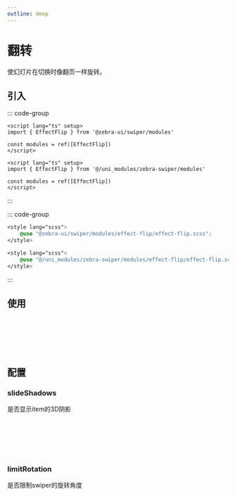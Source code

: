```yaml
---
outline: deep
---
```


# 翻转

使幻灯片在切换时像翻页一样旋转。

<script setup>
  import {
   ref
  } from 'vue';
  import {
  EffectFlip
} from '@zebra-ui/swiper/modules'

  const list = ref(Array.from({
   length: 5
  }).map((item, index) => {

    return {
     text: `Slide ${index + 1}` ,
     id: index + 1
    }

   }
  ))
  const modules = ref([EffectFlip])

  const swiperInstance = ref({})

  const onSwiper = (swiper, name)=>{
    swiperInstance.value[name] = swiper;
  }
</script>

<style lang="scss">
    @use "@zebra-ui/swiper/modules/effect-flip/effect-flip.scss";
</style>

## 引入

<!--@include: ./../.vitepress/mixins/modulesTip.md-->

::: code-group

```vue [npm]
<script lang="ts" setup>
import { EffectFlip } from '@zebra-ui/swiper/modules'

const modules = ref([EffectFlip])
</script>
```

```vue [uni_modules]
<script lang="ts" setup>
import { EffectFlip } from '@/uni_modules/zebra-swiper/modules'

const modules = ref([EffectFlip])
</script>
```

:::

::: code-group

```css [npm]
<style lang="scss">
    @use "@zebra-ui/swiper/modules/effect-flip/effect-flip.scss";
</style>
```

```css [uni_modules]
<style lang="scss">
    @use "@/uni_modules/zebra-swiper/modules/effect-flip/effect-flip.scss";
</style>
```

:::

## 使用

<DemoBlock expanded>
<div style="padding:40px;">
<z-swiper grabCursor effect="flip" :modules="modules" :custom-style="{width:'200px'}">
  <z-swiper-item v-for="item in list" :key="item.id">
    <DemoItem :text="item.text"></DemoItem>
  </z-swiper-item>
</z-swiper>
</div>
<template #code>

```html
<z-swiper grabCursor effect="flip" :modules="modules">
  <z-swiper-item v-for="item in list" :key="item.id">
    <DemoItem :text="item.text"></DemoItem>
  </z-swiper-item>
</z-swiper>
```

  </template>

</DemoBlock>

## 配置

### slideShadows

是否显示item的3D阴影

<ComponentInfo type="boolean" value="true"></ComponentInfo>

<DemoBlock expanded>
<div style="padding:40px;">
<z-swiper grabCursor effect="flip" :modules="modules" :flipEffect="{slideShadows:false}" :custom-style="{width:'200px'}">
  <z-swiper-item v-for="item in list" :key="item.id">
    <DemoItem :text="item.text"></DemoItem>
  </z-swiper-item>
</z-swiper>
</div>
<template #code>

```html
<z-swiper
  grabCursor
  effect="flip"
  :flipEffect="{slideShadows:false}"
  :modules="modules"
>
  <z-swiper-item v-for="item in list" :key="item.id">
    <DemoItem :text="item.text"></DemoItem>
  </z-swiper-item>
</z-swiper>
```

  </template>

</DemoBlock>

### limitRotation

是否限制swiper的旋转角度

<ComponentInfo type="boolean" value="true"></ComponentInfo>

<DemoBlock expanded>
<div style="padding:40px;">
<z-swiper grabCursor effect="flip" :modules="modules" :flipEffect="{limitRotation:false}" :custom-style="{width:'200px'}">
  <z-swiper-item v-for="item in list" :key="item.id">
    <DemoItem :text="item.text"></DemoItem>
  </z-swiper-item>
</z-swiper>
</div>
<template #code>

```html
<z-swiper
  grabCursor
  effect="flip"
  :flipEffect="{limitRotation:false}"
  :modules="modules"
>
  <z-swiper-item v-for="item in list" :key="item.id">
    <DemoItem :text="item.text"></DemoItem>
  </z-swiper-item>
</z-swiper>
```

  </template>

</DemoBlock>
